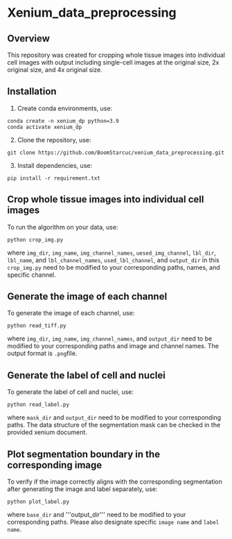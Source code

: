# Xenium_data_preprocessing

## Overview
This repository was created for cropping whole tissue images into individual cell images with output including single-cell images at the original size, 2x original size, and 4x original size.

## Installation
1. Create conda environments, use:

``` 
conda create -n xenium_dp python=3.9
conda activate xenium_dp
```

2. Clone the repository, use:

``` 
git clone https://github.com/BoomStarcuc/xenium_data_preprocessing.git
```

3. Install dependencies, use:

```
pip install -r requirement.txt
```

## Crop whole tissue images into individual cell images

To run the algorithm on your data, use:

```
python crop_img.py
```

where ```img_dir```, ```img_name```, ```img_channel_names```, ```uesed_img_channel```, ```lbl_dir```, ```lbl_name```, and ```lbl_channel_names```, ```used_lbl_channel```, and ```output_dir``` in this ```crop_img.py``` need to be modified to your corresponding paths, names, and specific channel.

## Generate the image of each channel

To generate the image of each channel, use:

```
python read_tiff.py
```

where ```img_dir```, ```img_name```, ```img_channel_names```, and ```output_dir``` need to be modified to your corresponding paths and image and channel names. The output format is ```.png```file.

## Generate the label of cell and nuclei

To generate the label of cell and nuclei, use:

```
python read_label.py
```

where ```mask_dir``` and ```output_dir``` need to be modified to your corresponding paths. The data structure of the segmentation mask can be checked in the provided xenium document.


## Plot segmentation boundary in the corresponding image

To verify if the image correctly aligns with the corresponding segmentation after generating the image and label separately, use:

```
python plot_label.py
```

where ```base_dir``` and '''output_dir''' need to be modified to your corresponding paths. Please also designate specific ```image name``` and ```label name```.
